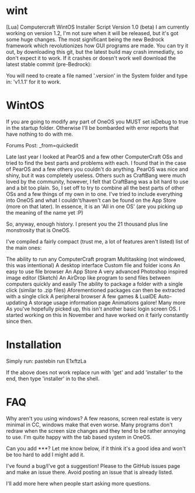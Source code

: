 # wint
[Lua] Computercraft WintOS Installer Script
Version 1.0 (beta)
I am currently working on version 1.2, I'm not sure when it will be released, but it's got some huge changes. The most significant being the new Bedrock framework which revolutionizes how GUI programs are made. You can try it out, by downloading this git, but the latest build may crash immediatly, so don't expect it to work. If it crashes or doesn't work well download the latest stable commit (pre-Bedrock): 

You will need to create a file named '.version' in the System folder and type in: 'v1.1.1' for it to work.

# WintOS
If you are going to modify any part of OneOS you MUST set isDebug to true in the startup folder. Otherwise I'll be bombarded with error reports that have nothing to do with me.

Forums Post: _from=quickedit

Late last year I looked at PearOS and a few other ComputerCraft OSs and tried to find the best parts and problems with each. I found that in the case of PearOS and a few others you couldn't do anything. PearOS was nice and shiny, but it was completely useless. Others such as CraftBang were much loved by the community, however, I felt that CraftBang was a bit hard to use and a bit too plain. So, I set off to try to combine all the best parts of other OSs and a few things of my own in to one. I've tried to include everything into OneOS and what I couldn't/haven't can be found on the App Store (more on that later). In essence, it is an 'All in one OS' (are you picking up the meaning of the name yet :P)

So, anyway, enough history. I present you the 21 thousand plus line monstrosity that is OneOS.

I've compiled a fairly compact (trust me, a lot of features aren't listed) list of the main ones:

The ability to run any ComputerCraft program
Multitasking (not windowed, this was intentional)
A desktop interface
Custom file and folder icons
An easy to use file browser
An App Store
A very advanced Photoshop inspired image editor (Sketch)
An AirDrop like program to send files between computers quickly and easily
The ability to package a folder with a single click (similar to .zip files)
Aforementioned packages can then be extracted with a single click
A peripheral browser
A few games & LuaIDE
Auto-updating
A storage usage information page
Animations galore!
Many more
As you've hopefully picked up, this isn't another basic login screen OS. I started working on this in November and have worked on it fairly constantly since then.
# Installation
Simply run: pastebin run E1xftzLa

If the above does not work replace run with 'get' and add 'installer' to the end, then type 'installer' in to the shell.

# FAQ
Why aren't you using windows? A few reasons, screen real estate is very minimal in CC, windows make that even worse. Many programs don't redraw when the screen size changes and they tend to be rather annoying to use. I'm quite happy with the tab based system in OneOS.

Can you add ***? Let me know below, if it think it's a good idea and won't be too hard to add I might add it.

I've found a bug/I've got a suggestion! Please to the GitHub issues page and make an issue there. Avoid posting an issue that is already listed.

I'll add more here when people start asking more questions.
